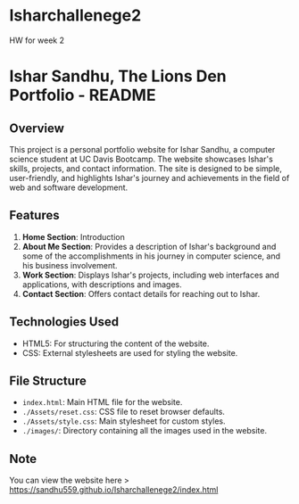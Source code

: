 # Isharchallenege2
HW for week 2

# Ishar Sandhu, The Lions Den Portfolio - README

## Overview
This project is a personal portfolio website for Ishar Sandhu, a computer science student at UC Davis Bootcamp. The website showcases Ishar's skills, projects, and contact information. The site is designed to be simple, user-friendly, and highlights Ishar's journey and achievements in the field of web and software development.

## Features
1. **Home Section**:  Introduction 
2. **About Me Section**: Provides a description of Ishar's background and some of the accomplishments in his journey in computer science, and his business involvement.
3. **Work Section**: Displays Ishar's projects, including web interfaces and applications, with descriptions and images.
4. **Contact Section**: Offers contact details for reaching out to Ishar.

## Technologies Used
- HTML5: For structuring the content of the website.
- CSS: External stylesheets are used for styling the website.


## File Structure
- `index.html`: Main HTML file for the website.
- `./Assets/reset.css`: CSS file to reset browser defaults.
- `./Assets/style.css`: Main stylesheet for custom styles.
- `./images/`: Directory containing all the images used in the website.


## Note
You can view the website here > https://sandhu559.github.io/Isharchallenege2/index.html



